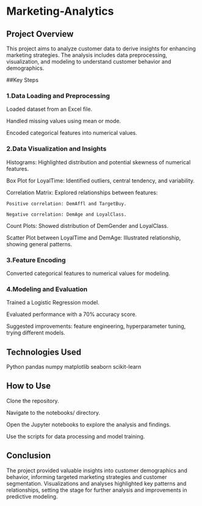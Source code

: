 # Marketing-Analytics
## Project Overview
This project aims to analyze customer data to derive insights for enhancing marketing strategies. The analysis includes data preprocessing, visualization, and modeling to understand customer behavior and demographics.

##Key Steps
### 1.Data Loading and Preprocessing

  Loaded dataset from an Excel file.

  Handled missing values using mean or mode.

  Encoded categorical features into numerical values.

### 2.Data Visualization and Insights

  Histograms: Highlighted distribution and potential skewness of numerical features.

  Box Plot for LoyalTime: Identified outliers, central tendency, and variability.

  Correlation Matrix: Explored relationships between features:

    Positive correlation: DemAffl and TargetBuy.

    Negative correlation: DemAge and LoyalClass.

  Count Plots: Showed distribution of DemGender and LoyalClass.

  Scatter Plot between LoyalTime and DemAge: Illustrated relationship, showing general patterns.

### 3.Feature Encoding

  Converted categorical features to numerical values for modeling.

### 4.Modeling and Evaluation

  Trained a Logistic Regression model.

  Evaluated performance with a 70% accuracy score.

  Suggested improvements: feature engineering, hyperparameter tuning, trying different models.

## Technologies Used
  Python 
  pandas
  numpy
  matplotlib
  seaborn
  scikit-learn

## How to Use
  Clone the repository.

  Navigate to the notebooks/ directory.

  Open the Jupyter notebooks to explore the analysis and findings.

  Use the scripts for data processing and model training.
 
 ## Conclusion
The project provided valuable insights into customer demographics and behavior, informing targeted marketing strategies and customer segmentation. Visualizations and analyses highlighted key patterns and relationships, setting the stage for further analysis and improvements in predictive modeling.
